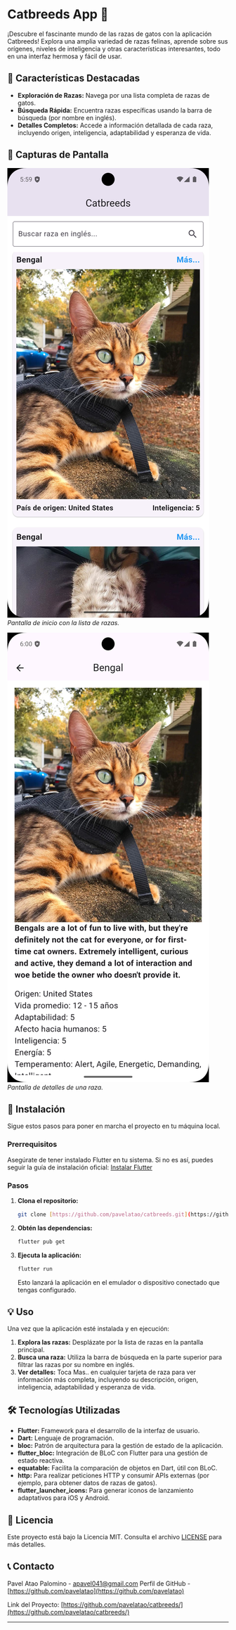 # Catbreeds App 🐾

¡Descubre el fascinante mundo de las razas de gatos con la aplicación Catbreeds! Explora una amplia variedad de razas felinas, aprende sobre sus orígenes, niveles de inteligencia y otras características interesantes, todo en una interfaz hermosa y fácil de usar.

## 🌟 Características Destacadas

* **Exploración de Razas:** Navega por una lista completa de razas de gatos.
* **Búsqueda Rápida:** Encuentra razas específicas usando la barra de búsqueda (por nombre en inglés).
* **Detalles Completos:** Accede a información detallada de cada raza, incluyendo origen, inteligencia, adaptabilidad y esperanza de vida.

## 📱 Capturas de Pantalla

![Captura de pantalla de la pantalla de inicio](assets/screenshots/landing_page.png)
_Pantalla de inicio con la lista de razas._

![Captura de pantalla de la pantalla de detalles](assets/screenshots/detail_page.png)
_Pantalla de detalles de una raza._

## 🚀 Instalación

Sigue estos pasos para poner en marcha el proyecto en tu máquina local.

### Prerrequisitos

Asegúrate de tener instalado Flutter en tu sistema. Si no es así, puedes seguir la guía de instalación oficial: [Instalar Flutter](https://flutter.dev/docs/get-started/install)

### Pasos

1.  **Clona el repositorio:**
    ```bash
    git clone [https://github.com/pavelatao/catbreeds.git](https://github.com/pavelatao/catbreeds.git)
    ```

2.  **Obtén las dependencias:**
    ```bash
    flutter pub get
    ```

3.  **Ejecuta la aplicación:**
    ```bash
    flutter run
    ```
    Esto lanzará la aplicación en el emulador o dispositivo conectado que tengas configurado.

## 💡 Uso

Una vez que la aplicación esté instalada y en ejecución:

1.  **Explora las razas:** Desplázate por la lista de razas en la pantalla principal.
2.  **Busca una raza:** Utiliza la barra de búsqueda en la parte superior para filtrar las razas por su nombre en inglés.
3.  **Ver detalles:** Toca Mas.. en cualquier tarjeta de raza para ver información más completa, incluyendo su descripción, origen, inteligencia, adaptabilidad y esperanza de vida.

## 🛠️ Tecnologías Utilizadas

* **Flutter:** Framework para el desarrollo de la interfaz de usuario.
* **Dart:** Lenguaje de programación.
* **bloc:** Patrón de arquitectura para la gestión de estado de la aplicación.
* **flutter_bloc:** Integración de BLoC con Flutter para una gestión de estado reactiva.
* **equatable:** Facilita la comparación de objetos en Dart, útil con BLoC.
* **http:** Para realizar peticiones HTTP y consumir APIs externas (por ejemplo, para obtener datos de razas de gatos).
* **flutter_launcher_icons:** Para generar iconos de lanzamiento adaptativos para iOS y Android.

## 📄 Licencia

Este proyecto está bajo la Licencia MIT. Consulta el archivo [LICENSE](LICENSE) para más detalles.

## 📞 Contacto

Pavel Atao Palomino - [apavel041@gmail.com](mailto:apavel041@gmail.com)
Perfil de GitHub - [https://github.com/pavelatao](https://github.com/pavelatao)

Link del Proyecto: [https://github.com/pavelatao/catbreeds/](https://github.com/pavelatao/catbreeds/)

---
